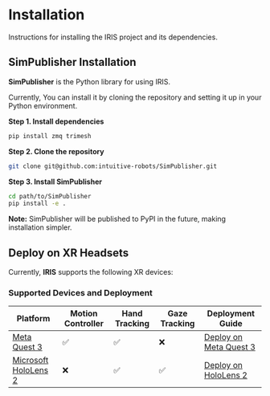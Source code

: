# Installation

Instructions for installing the IRIS project and its dependencies.


## SimPublisher Installation

**SimPublisher** is the Python library for using IRIS.

Currently, You can install it by cloning the repository and setting it up in your Python environment.

**Step 1. Install dependencies**

```bash
pip install zmq trimesh
```

**Step 2. Clone the repository**

```bash
git clone git@github.com:intuitive-robots/SimPublisher.git
```

**Step 3. Install SimPublisher**

```bash
cd path/to/SimPublisher
pip install -e .
```

**Note:** SimPublisher will be published to PyPI in the future, making installation simpler.


## Deploy on XR Headsets

Currently, **IRIS** supports the following XR devices:  

### Supported Devices and Deployment

| Platform | Motion Controller | Hand Tracking | Gaze Tracking | Deployment Guide |
|----------|------------------|---------------|---------------|---------------|
| [Meta Quest 3](https://www.meta.com/quest/quest-3/) | ✅ | ✅ | ❌ | [Deploy on Meta Quest 3](../xr_application/meta_quest3.md) |
| [Microsoft HoloLens 2](https://www.microsoft.com/en-us/hololens) | ❌ | ✅ | ✅ | [Deploy on HoloLens 2](../xr_application/hololens2.md) |



